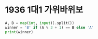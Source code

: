 # 1936 1대1 가위바위보



```python
A, B = map(int, input().split())
winner = 'B' if (A % 3 + 1) == B else 'A'
print(winner)
```
